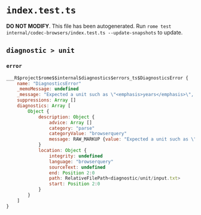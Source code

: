 # `index.test.ts`

**DO NOT MODIFY**. This file has been autogenerated. Run `rome test internal/codec-browsers/index.test.ts --update-snapshots` to update.

## `diagnostic > unit`

### `error`

```javascript
___R$project$rome$$internal$diagnostics$errors_ts$DiagnosticsError {
	name: "DiagnosticsError"
	_memoMessage: undefined
	_message: "Expected a unit such as \"<emphasis>years</emphasis>\", \"<emphasis>months</emphasis>\", \"<emphasis>days</emphasis>\", \"<emphasis>versions</emphasis>\" or \"<emphasis>major versions</emphasis>\""
	suppressions: Array []
	diagnostics: Array [
		Object {
			description: Object {
				advice: Array []
				category: "parse"
				categoryValue: "browserquery"
				message: RAW_MARKUP {value: "Expected a unit such as \"<emphasis>years</emphasis>\", \"<emphasis>months</emphasis>\", \"<emphasis>days</emphasis>\", \"<emphasis>versions</emphasis>\" or \"<emphasis>major versions</emphasis>\""}
			}
			location: Object {
				integrity: undefined
				language: "browserquery"
				sourceText: undefined
				end: Position 2:0
				path: RelativeFilePath<diagnostic/unit/input.txt>
				start: Position 2:0
			}
		}
	]
}
```
